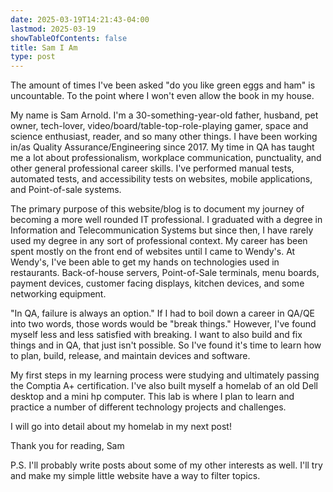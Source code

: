 ```yaml
---
date: 2025-03-19T14:21:43-04:00
lastmod: 2025-03-19
showTableOfContents: false
title: Sam I Am
type: post
---
```

The amount of times I've been asked "do you like green eggs and ham" is uncountable. To the point where I won't even allow the book in my house.

My name is Sam Arnold. I'm a 30-something-year-old father, husband, pet owner, tech-lover, video/board/table-top-role-playing gamer, space and science enthusiast, reader, and so many other things. I have been working in/as Quality Assurance/Engineering since 2017. My time in QA has taught me a lot about professionalism, workplace communication, punctuality, and other general professional career skills. I've performed manual tests, automated tests, and accessibility tests on websites, mobile applications, and Point-of-sale systems. 

The primary purpose of this website/blog is to document my journey of becoming a more well rounded IT professional. I graduated with a degree in Information and Telecommunication Systems but since then, I have rarely used my degree in any sort of professional context. My career has been spent mostly on the front end of websites until I came to Wendy's. At Wendy's, I've been able to get my hands on technologies used in restaurants. Back-of-house servers, Point-of-Sale terminals, menu boards, payment devices, customer facing displays, kitchen devices, and some networking equipment. 

"In QA, failure is always an option." If I had to boil down a career in QA/QE into two words, those words would be "break things." However, I've found myself less and less satisfied with breaking. I want to also build and fix things and in QA, that just isn't possible. So I've found it's time to learn how to plan, build, release, and maintain devices and software. 

My first steps in my learning process were studying and ultimately passing the Comptia A+ certification. I've also built myself a homelab of an old Dell desktop and a mini hp computer. This lab is where I plan to learn and practice a number of different technology projects and challenges.

I will go into detail about my homelab in my next post!

Thank you for reading,
Sam

P.S. I'll probably write posts about some of my other interests as well. I'll try and make my simple little website have a way to filter topics.